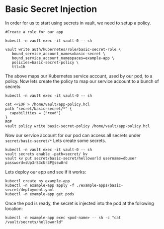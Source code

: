 # Basic Secret Injection

In order for us to start using secrets in vault, we need to setup a policy.

```
#Create a role for our app

kubectl -n vault exec -it vault-0 -- sh 

vault write auth/kubernetes/role/basic-secret-role \
   bound_service_account_names=basic-secret \
   bound_service_account_namespaces=example-app \
   policies=basic-secret-policy \
   ttl=1h
```

The above maps our Kubernetes service account, used by our pod, to a policy.
Now lets create the policy to map our service account to a bunch of secrets

```
kubectl -n vault exec -it vault-0 -- sh 

cat <<EOF > /home/vault/app-policy.hcl
path "secret/basic-secret/*" {
  capabilities = ["read"]
}
EOF
vault policy write basic-secret-policy /home/vault/app-policy.hcl
```

Now our service account for our pod can access all secrets under `secret/basic-secret/*`
Lets create some secrets.

```
kubectl -n vault exec -it vault-0 -- sh 
vault secrets enable -path=secret/ kv
vault kv put secret/basic-secret/helloworld username=dbuser password=sUp3rS3cUr3P@ssw0rd
```

Lets deploy our app and see if it works:

```
kubectl create ns example-app
kubectl -n example-app apply -f ./example-apps/basic-secret/deployment.yaml
kubectl -n example-app get pods
```

Once the pod is ready, the secret is injected into the pod at the following location:

```
kubectl -n example-app exec <pod-name> -- sh -c "cat /vault/secrets/helloworld"
```
